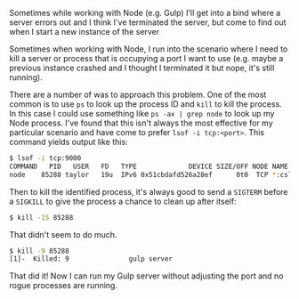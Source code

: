 Sometimes while working with Node (e.g. Gulp) I'll get into a bind where a server errors out and I think I've terminated the server, but come to find out when I start a new instance of the server 

Sometimes when working with Node, I run into the scenario where I need to kill a server or process that is occupying a port I want to use (e.g. maybe a previous instance crashed and I thought I terminated it but nope, it's still running).

There are a number of was to approach this problem. One of the most common is to use `ps` to look up the process ID and `kill` to kill the process. In this case I could use something like `ps -ax | grep node` to look up my Node process. I've found that this isn't always the most effective for my particular scenario and have come to prefer `lsof -i tcp:<port>`. This command yields output like this:

```bash
$ lsof -i tcp:9000
COMMAND   PID   USER   FD   TYPE             DEVICE SIZE/OFF NODE NAME
node    85288 taylor   19u  IPv6 0x51cbdafd526a28ef      0t0  TCP *:cslistener (LISTEN)
```

Then to kill the identified process, it's always good to send a `SIGTERM` before a `SIGKILL` to give the process a chance to clean up after itself:

```bash
$ kill -15 85288
```

That didn't seem to do much.

```bash
$ kill -9 85288
[1]-  Killed: 9               gulp server
```

That did it! Now I can run my Gulp server without adjusting the port and no rogue processes are running.
